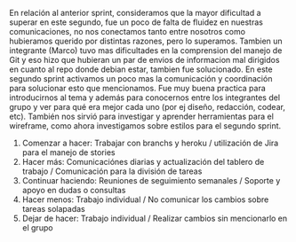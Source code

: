 En relación al anterior sprint, consideramos que la mayor dificultad a superar en este segundo, fue un poco de falta de fluidez 
en nuestras comunicaciones, no nos conectamos tanto entre nosotros como hubieramos querido por distintas razones, pero lo superamos. 
Tambien un integrante (Marco) tuvo mas dificultades en la comprension del manejo de Git y eso hizo que hubieran un par de envios de 
informacion mal dirigidos en cuanto al repo donde debian estar, tambien fue solucionado. 
En este segundo sprint activamos un poco mas la comunicación y coordinación para solucionar esto que mencionamos. 
Fue muy buena practica para introducirnos al tema y además para conocernos entre los integrantes del grupo y ver para qué era mejor cada uno (por ej diseño, redacción, codear, etc). 
También nos sirvió para investigar y aprender herramientas para el wireframe, como ahora investigamos sobre estilos para el segundo sprint.

1. Comenzar a hacer: Trabajar con branchs y heroku / utilización de Jira para el manejo de stories
2. Hacer más: Comunicaciónes diarias y actualización del tablero de trabajo / Comunicación para la división de tareas
3. Continuar haciendo: Reuniones de seguimiento semanales / Soporte y apoyo en dudas o consultas
4. Hacer menos: Trabajo individual / No comunicar los cambios sobre tareas solapadas
5. Dejar de hacer: Trabajo individual / Realizar cambios sin mencionarlo en el grupo